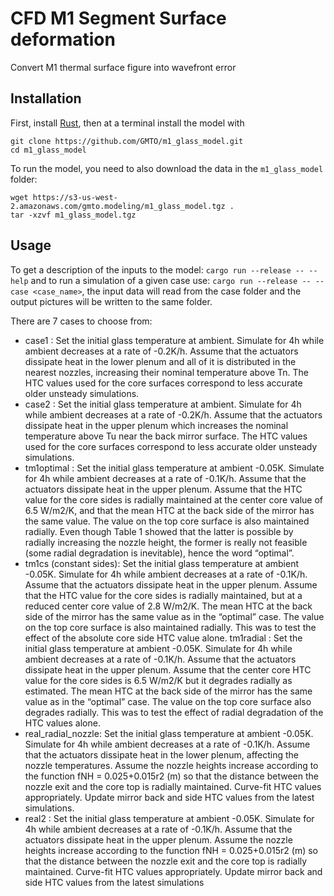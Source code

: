 # CFD M1 Segment Surface deformation

Convert M1 thermal surface figure into wavefront error

## Installation

First, install [Rust](https://www.rust-lang.org/tools/install), then at a terminal install the model with

```
git clone https://github.com/GMTO/m1_glass_model.git
cd m1_glass_model
```

To run the model, you need to also download the data in the `m1_glass_model` folder:
```
wget https://s3-us-west-2.amazonaws.com/gmto.modeling/m1_glass_model.tgz .
tar -xzvf m1_glass_model.tgz
```

## Usage

To get a description of the inputs to the model: `cargo run --release -- --help` and to run a simulation of a given case use: `cargo run --release -- --case <case_name>`, the input data will read from the case folder and the output pictures will be written to the same folder.

There are 7 cases to choose from:
 - case1 : Set the initial glass temperature at ambient. Simulate for 4h while ambient decreases at a rate of -0.2K/h. Assume that the actuators dissipate heat in the lower plenum and all of it is distributed in the nearest nozzles, increasing their nominal temperature above Tn. The HTC values used for the core surfaces correspond to less accurate older unsteady simulations.
 - case2 : Set the initial glass temperature at ambient. Simulate for 4h while ambient decreases at a rate of -0.2K/h. Assume that the actuators dissipate heat in the upper plenum which increases the nominal temperature above Tu near the back mirror surface. The HTC values used for the core surfaces correspond to less accurate older unsteady simulations.
 - tm1optimal : Set the initial glass temperature at ambient -0.05K. Simulate for 4h while ambient decreases at a rate of -0.1K/h. Assume that the actuators dissipate heat in the upper plenum. Assume that the HTC value for the core sides is radially maintained at the center core value of 6.5 W/m2/K, and that the mean HTC at the back side of the mirror has the same value. The value on the top core surface is also maintained radially. Even though Table 1 showed that the latter is possible by radially increasing the nozzle height, the former is really not feasible (some radial degradation is inevitable), hence the word “optimal”.
 - tm1cs (constant sides): Set the initial glass temperature at ambient -0.05K. Simulate for 4h while ambient decreases at a rate of -0.1K/h. Assume that the actuators dissipate heat in the upper plenum. Assume that the HTC value for the core sides is radially maintained, but at a reduced center core value of 2.8 W/m2/K. The mean HTC at the back side of the mirror has the same value as in the “optimal” case. The value on the top core surface is also maintained radially. This was to test the effect of the absolute core side HTC value alone.
 tm1radial : Set the initial glass temperature at ambient -0.05K. Simulate for 4h while ambient decreases at a rate of -0.1K/h. Assume that the actuators dissipate heat in the upper plenum. Assume that the center core HTC value for the core sides is 6.5 W/m2/K but it degrades radially as estimated. The mean HTC at the back side of the mirror has the same value as in the “optimal” case. The value on the top core surface also degrades radially. This was to test the effect of radial degradation of the HTC values alone.
- real_radial_nozzle: Set the initial glass temperature at ambient -0.05K. Simulate for 4h while ambient decreases at a rate of -0.1K/h. Assume that the actuators dissipate heat in the lower plenum, affecting the nozzle temperatures. Assume the nozzle heights increase according to the function fNH = 0.025+0.015r2 (m) so that the distance between the nozzle exit and the core top is radially maintained. Curve-fit HTC values appropriately. Update mirror back and side HTC values from the latest simulations.
 - real2 : Set the initial glass temperature at ambient -0.05K. Simulate for 4h while ambient decreases at a rate of -0.1K/h. Assume that the actuators dissipate heat in the upper plenum. Assume the nozzle heights increase according to the function fNH = 0.025+0.015r2 (m) so that the distance between the nozzle exit and the core top is radially maintained. Curve-fit HTC values appropriately. Update mirror back and side HTC values from the latest simulations
